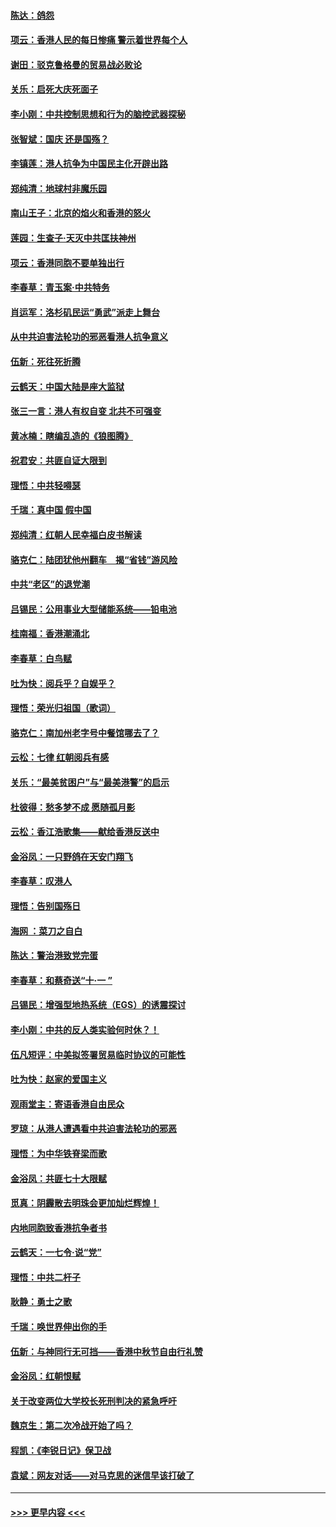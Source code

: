 #### [陈达：鸽怨](../pages/nsc993/n11561879.md?t=10021922) 
#### [项云：香港人民的每日惨痛  警示着世界每个人](../pages/nsc993/n11559273.md?t=10021922) 
#### [谢田：驳克鲁格曼的贸易战必败论](../pages/nsc993/n11555840.md?t=10021922) 
#### [关乐：启死大庆死面子](../pages/nsc993/n11556823.md?t=10021922) 
#### [李小刚：中共控制思想和行为的脑控武器探秘](../pages/nsc993/n11556776.md?t=10021922) 
#### [张智斌：国庆  还是国殇？](../pages/nsc993/n11556617.md?t=10021922) 
#### [李镇莲：港人抗争为中国民主化开辟出路](../pages/nsc993/n11556570.md?t=10021922) 
#### [郑纯清：地球村非魔乐园](../pages/nsc993/n11555415.md?t=10021922) 
#### [南山王子：北京的焰火和香港的怒火](../pages/nsc993/n11555318.md?t=10021922) 
#### [莲园：生查子·天灭中共匡扶神州](../pages/nsc993/n11555302.md?t=10021922) 
#### [项云：香港同胞不要单独出行](../pages/nsc993/n11555276.md?t=10021922) 
#### [李春草：青玉案‧中共特务](../pages/nsc993/n11552356.md?t=10021922) 
#### [肖运军：洛杉矶民运“勇武”派走上舞台](../pages/nsc993/n11551595.md?t=10021922) 
#### [从中共迫害法轮功的邪恶看港人抗争意义](../pages/nsc993/n11540858.md?t=10021922) 
#### [伍新：死往死折腾](../pages/nsc993/n11550174.md?t=10021922) 
#### [云鹤天：中国大陆是座大监狱](../pages/nsc993/n11550155.md?t=10021922) 
#### [张三一言：港人有权自变 北共不可强变](../pages/nsc993/n11550132.md?t=10021922) 
#### [黄冰楠：瞎编乱造的《狼图腾》](../pages/nsc993/n11550082.md?t=10021922) 
#### [祝君安：共匪自证大限到](../pages/nsc993/n11550041.md?t=10021922) 
#### [理悟：中共轻嘚瑟](../pages/nsc993/n11547978.md?t=10021922) 
#### [千瑞：真中国 假中国](../pages/nsc993/n11547865.md?t=10021922) 
#### [郑纯清：红朝人民幸福白皮书解读](../pages/nsc993/n11547499.md?t=10021922) 
#### [骆克仁：陆团犹他州翻车　揭“省钱”游风险](../pages/nsc993/n11546977.md?t=10021922) 
#### [中共“老区”的退党潮](../pages/nsc993/n11545995.md?t=10021922) 
#### [吕锡民：公用事业大型储能系统——铅电池](../pages/nsc993/n11545701.md?t=10021922) 
#### [桂南福：香港潮涌北](../pages/nsc993/n11545682.md?t=10021922) 
#### [李春草：白鸟赋](../pages/nsc993/n11545663.md?t=10021922) 
#### [吐为快：阅兵乎？自娱乎？](../pages/nsc993/n11545625.md?t=10021922) 
#### [理悟：荣光归祖国（歌词）](../pages/nsc993/n11545616.md?t=10021922) 
#### [骆克仁：南加州老字号中餐馆哪去了？](../pages/nsc993/n11545120.md?t=10021922) 
#### [云松：七律 红朝阅兵有感](../pages/nsc993/n11542394.md?t=10021922) 
#### [关乐：“最美贫困户”与“最美港警”的启示](../pages/nsc993/n11542252.md?t=10021922) 
#### [杜彼得：愁多梦不成 愿随孤月影](../pages/nsc993/n11540296.md?t=10021922) 
#### [云松：香江浩歌集——献给香港反送中](../pages/nsc993/n11540149.md?t=10021922) 
#### [金浴凤：一只野鸽在天安门翔飞](../pages/nsc993/n11540280.md?t=10021922) 
#### [李春草：叹港人](../pages/nsc993/n11540119.md?t=10021922) 
#### [理悟：告别国殇日](../pages/nsc993/n11539610.md?t=10021922) 
#### [海网 ：菜刀之自白](../pages/nsc993/n11539597.md?t=10021922) 
#### [陈达：警治港致党完蛋](../pages/nsc993/n11538127.md?t=10021922) 
#### [李春草：和蔡奇送“十·一 ”](../pages/nsc993/n11537810.md?t=10021922) 
#### [吕锡民：增强型地热系统（EGS）的诱震探讨](../pages/nsc993/n11537765.md?t=10021922) 
#### [李小刚：中共的反人类实验何时休？！](../pages/nsc993/n11537669.md?t=10021922) 
#### [伍凡短评：中美拟签署贸易临时协议的可能性](../pages/nsc993/n11536773.md?t=10021922) 
#### [吐为快：赵家的爱国主义](../pages/nsc993/n11536750.md?t=10021922) 
#### [观雨堂主：寄语香港自由民众](../pages/nsc993/n11536735.md?t=10021922) 
#### [罗琼：从港人遭遇看中共迫害法轮功的邪恶](../pages/nsc993/n11507862.md?t=10021922) 
#### [理悟：为中华铁脊梁而歌](../pages/nsc993/n11534458.md?t=10021922) 
#### [金浴凤：共匪七十大限赋](../pages/nsc993/n11534434.md?t=10021922) 
#### [觅真：阴霾散去明珠会更加灿烂辉煌！](../pages/nsc993/n11531858.md?t=10021922) 
#### [内地同胞致香港抗争者书](../pages/nsc993/n11531645.md?t=10021922) 
#### [云鹤天：一七令‧说“党”](../pages/nsc993/n11529099.md?t=10021922) 
#### [理悟：中共二杆子](../pages/nsc993/n11529046.md?t=10021922) 
#### [耿静：勇士之歌](../pages/nsc993/n11527562.md?t=10021922) 
#### [千瑞：唤世界伸出你的手](../pages/nsc993/n11526942.md?t=10021922) 
#### [伍新：与神同行无可挡——香港中秋节自由行礼赞](../pages/nsc993/n11526801.md?t=10021922) 
#### [金浴凤：红朝恨赋](../pages/nsc993/n11524312.md?t=10021922) 
#### [关于改变两位大学校长死刑判决的紧急呼吁](../pages/nsc993/n11524103.md?t=10021922) 
#### [魏京生：第二次冷战开始了吗？](../pages/nsc993/n11524023.md?t=10021922) 
#### [程凯：《李锐日记》保卫战](../pages/nsc993/n11522922.md?t=10021922) 
#### [袁斌：网友对话——对马克思的迷信早该打破了](../pages/nsc993/n11522561.md?t=10021922) 

----
#### [ >>> 更早内容 <<< ](../indexes/nsc993-earlier.md)
